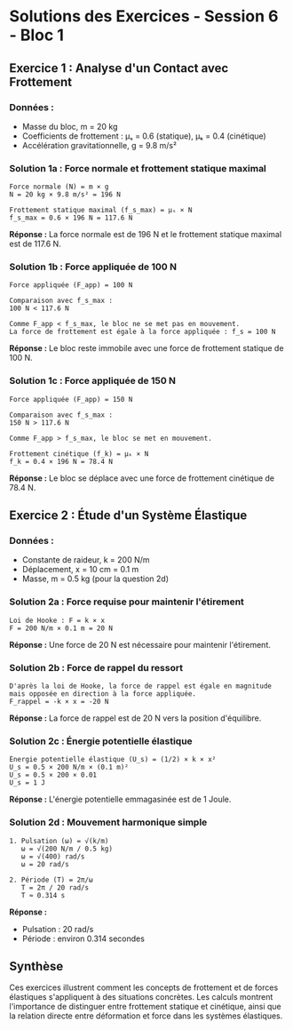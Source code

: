 # Solutions des Exercices - Session 6 - Bloc 1

## Exercice 1 : Analyse d'un Contact avec Frottement

### Données :
- Masse du bloc, m = 20 kg
- Coefficients de frottement : μₛ = 0.6 (statique), μₖ = 0.4 (cinétique)
- Accélération gravitationnelle, g = 9.8 m/s²

### Solution 1a : Force normale et frottement statique maximal
```
Force normale (N) = m × g
N = 20 kg × 9.8 m/s² = 196 N

Frottement statique maximal (f_s_max) = μₛ × N
f_s_max = 0.6 × 196 N = 117.6 N
```
**Réponse :** La force normale est de 196 N et le frottement statique maximal est de 117.6 N.

### Solution 1b : Force appliquée de 100 N
```
Force appliquée (F_app) = 100 N

Comparaison avec f_s_max :
100 N < 117.6 N

Comme F_app < f_s_max, le bloc ne se met pas en mouvement.
La force de frottement est égale à la force appliquée : f_s = 100 N
```
**Réponse :** Le bloc reste immobile avec une force de frottement statique de 100 N.

### Solution 1c : Force appliquée de 150 N
```
Force appliquée (F_app) = 150 N

Comparaison avec f_s_max :
150 N > 117.6 N

Comme F_app > f_s_max, le bloc se met en mouvement.

Frottement cinétique (f_k) = μₖ × N
f_k = 0.4 × 196 N = 78.4 N
```
**Réponse :** Le bloc se déplace avec une force de frottement cinétique de 78.4 N.

## Exercice 2 : Étude d'un Système Élastique

### Données :
- Constante de raideur, k = 200 N/m
- Déplacement, x = 10 cm = 0.1 m
- Masse, m = 0.5 kg (pour la question 2d)

### Solution 2a : Force requise pour maintenir l'étirement
```
Loi de Hooke : F = k × x
F = 200 N/m × 0.1 m = 20 N
```
**Réponse :** Une force de 20 N est nécessaire pour maintenir l'étirement.

### Solution 2b : Force de rappel du ressort
```
D'après la loi de Hooke, la force de rappel est égale en magnitude mais opposée en direction à la force appliquée.
F_rappel = -k × x = -20 N
```
**Réponse :** La force de rappel est de 20 N vers la position d'équilibre.

### Solution 2c : Énergie potentielle élastique
```
Énergie potentielle élastique (U_s) = (1/2) × k × x²
U_s = 0.5 × 200 N/m × (0.1 m)²
U_s = 0.5 × 200 × 0.01
U_s = 1 J
```
**Réponse :** L'énergie potentielle emmagasinée est de 1 Joule.

### Solution 2d : Mouvement harmonique simple
```
1. Pulsation (ω) = √(k/m)
   ω = √(200 N/m / 0.5 kg)
   ω = √(400) rad/s
   ω = 20 rad/s

2. Période (T) = 2π/ω
   T = 2π / 20 rad/s
   T ≈ 0.314 s
```
**Réponse :** 
- Pulsation : 20 rad/s
- Période : environ 0.314 secondes

## Synthèse
Ces exercices illustrent comment les concepts de frottement et de forces élastiques s'appliquent à des situations concrètes. Les calculs montrent l'importance de distinguer entre frottement statique et cinétique, ainsi que la relation directe entre déformation et force dans les systèmes élastiques.
